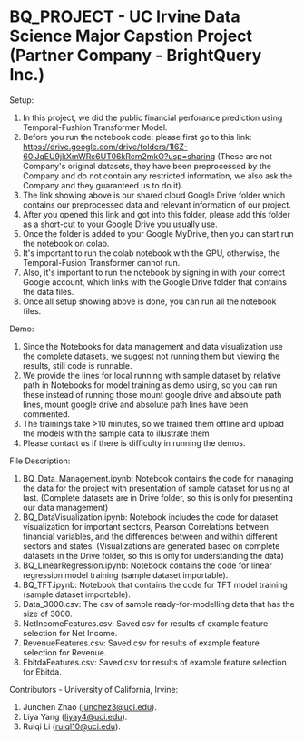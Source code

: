 # BQ_PROJECT - UC Irvine Data Science Major Capstion Project (Partner Company - BrightQuery Inc.)
Setup:
1. In this project, we did the public financial perforance prediction using Temporal-Fushion Transformer Model.
2. Before you run the notebook code: please first go to this link: https://drive.google.com/drive/folders/1I6Z-60iJqEU9jkXmWRc6UT06kRcm2mkO?usp=sharing (These are not Company's original datasets, they have been preprocessed by the Company and do not contain any restricted information, we also ask the Company and they guaranteed us to do it).
3. The link showing above is our shared cloud Google Drive folder which contains our preprocessed data and relevant information of our project.
4. After you opened this link and got into this folder, please add this folder as a short-cut to your Google Drive you usually use.
5. Once the folder is added to your Google MyDrive, then you can start run the notebook on colab.
6. It's important to run the colab notebook with the GPU, otherwise, the Temporal-Fusion Transformer cannot run.
7. Also, it's important to run the notebook by signing in with your correct Google account, which links with the Google Drive folder that contains the data files.
8. Once all setup showing above is done, you can run all the notebook files.

Demo:
1. Since the Notebooks for data management and data visualization use the complete datasets, we suggest not running them but viewing the results, still code is runnable.
2. We provide the lines for local running with sample dataset by relative path in Notebooks for model training as demo using, so you can run these instead of running those mount google drive and absolute path lines, mount google drive and absolute path lines have been commented.
3. The trainings take >10 minutes, so we trained them offline and upload the models with the sample data to illustrate them
4. Please contact us if there is difficulty in running the demos.

File Description:
1. BQ_Data_Management.ipynb: Notebook contains the code for managing the data for the project with presentation of sample dataset for using at last. (Complete datasets are in Drive folder, so this is only for presenting our data management)
2. BQ_DataVisualization.ipynb: Notebook includes the code for dataset visualization for important sectors, Pearson Correlations between financial variables, and the differences between and within different sectors and states. (Visualizations are generated based on complete datasets in the Drive folder, so this is only for understanding the data)
3. BQ_LinearRegression.ipynb: Notebook contains the code for linear regression model training (sample dataset importable).
4. BQ_TFT.ipynb: Notebook that contains the code for TFT model training  (sample dataset importable). 
5. Data_3000.csv: The csv of sample ready-for-modelling data that has the size of 3000.
6. NetIncomeFeatures.csv: Saved csv for results of example feature selection for Net Income. 
7. RevenueFeatures.csv: Saved csv for results of example feature selection for Revenue. 
8. EbitdaFeatures.csv: Saved csv for results of example feature selection for Ebitda. 

Contributors - University of California, Irvine: 
1. Junchen Zhao (junchez3@uci.edu).
2. Liya Yang (liyay4@uci.edu).
3. Ruiqi Li (ruiql10@uci.edu).

